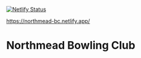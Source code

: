 [![Netlify Status](https://api.netlify.com/api/v1/badges/b5fe6ccc-afbb-403d-9391-51c3b45bdf2a/deploy-status)](https://app.netlify.com/sites/northmead-bc/deploys)

https://northmead-bc.netlify.app/

# Northmead Bowling Club
